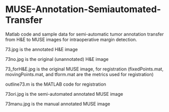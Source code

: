 # MUSE-Annotation-Semiautomated-Transfer
Matlab code and sample data for semi-automatic tumor annotation transfer from H&amp;E to MUSE images for intraoperative margin detection. 

73.jpg is the annotated H&E image

73no.jpg is the original (unannotated) H&E image

73_forH&E.jpg is the original MUSE image, for registration (fixedPoints.mat, movingPoints.mat, and tform.mat are the metrics used for registration)

outline73.m is the MATLAB code for registration

73ori.jpg is the semi-automated annotated MUSE image

73manu.jpg is the manual annotated MUSE image
